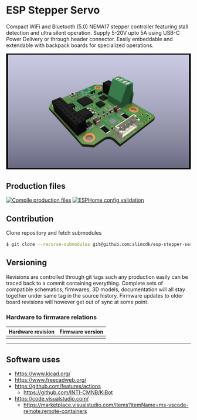 # ESP Stepper Servo

Compact WiFi and Bluetooth (5.0) NEMA17 stepper controller featuring stall detection and ultra silent operation. Supply 5-20V upto 5A using USB-C Power Delivery or through header connector. Easily embeddable and extendable with backpack boards for specialized operations.

![the picture](static/images/driver-board-3D_front.png)

## Production files
[![Compile production files](https://github.com/slimcdk/esp-stepper-servo/actions/workflows/compile-production-files.yml/badge.svg)](https://github.com/slimcdk/esp-stepper-servo/actions/workflows/compile-production-files.yml)
[![ESPHome config validation](https://github.com/slimcdk/esp-stepper-servo/actions/workflows/esphome-config.yml/badge.svg)](https://github.com/slimcdk/esp-stepper-servo/actions/workflows/esphome-config.yml)
## Contribution

Clone repository and fetch submodules
```bash
$ git clone --recurse-submodules git@github.com:slimcdk/esp-stepper-servo.git
```


## Versioning

Revisions are controlled through git tags such any production easily can be traced back to a commit containing everything. Complete sets of compatible schematics, firmwares, 3D models, documentation will all stay together under same tag in the source history. Firmware updates to older board revisions will however get out of sync at some point.

### Hardware to firmware relations
| Hardware revision | Firmware version |
|------|------|
|      |      |



---
## Software uses
* https://www.kicad.org/
* https://www.freecadweb.org/
* https://github.com/features/actions
  * https://github.com/INTI-CMNB/KiBot
* https://code.visualstudio.com/
  * https://marketplace.visualstudio.com/items?itemName=ms-vscode-remote.remote-containers